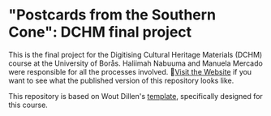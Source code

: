# "Postcards from the Southern Cone": DCHM final project

This is the final project for the Digitising Cultural Heritage Materials (DCHM) course at the University of Borås. Haliimah Nabuuma and Manuela Mercado were responsible for all the processes involved. 🚀[Visit the Website](https://manumercado.github.io/DCHM-final-project/) if you want to see what the published version of this repository looks like.

This repository is based on Wout Dillen's [template](https://github.com/SSLIS/DCHM-template/), specifically designed for this course. 




